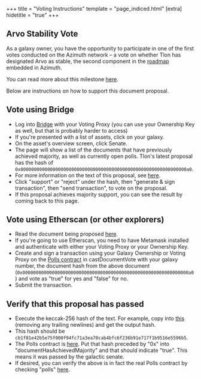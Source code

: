 +++
title = "Voting Instructions"
template = "page_indiced.html"
[extra]
hidetitle = "true"
+++

## Arvo Stability Vote

As a galaxy owner, you have the opportunity to participate in one of the first votes conducted on the Azimuth network – a vote on whether Tlon has designated Arvo as stable, the second component in the [roadmap](https://github.com/urbit/azimuth/blob/master/proposals/0xcb1f81e42b5e75f000f94fc71a3ea70cab4bfc6f236b91e717f1b9516e5596b5.txt) embedded in Azimuth.

You can read more about this milestone [here](/blog/stable-arvo/).

Below are instructions on how to support this document proposal.

## Vote using Bridge

- Log into [Bridge](https://bridge.urbit.org) with your Voting Proxy (you can use your Ownership Key as well, but that is probably harder to access)
- If you're presented with a list of assets, click on your galaxy.
- On the asset's overview screen, click Senate.
- The page will show a list of the documents that have previously achieved majority, as well as currently open polls. Tlon's latest proposal has the hash of `0x00000000000000000000000000000000000000000000000000000000000000a0`.
- For more information on the text of this proposal, see [here](https://github.com/urbit/azimuth/pull/24).
- Click "support" or "reject" under the hash, then "generate & sign transaction", then "send transaction", to vote on the proposal.
- If this proposal achieves majority support, you can see the result by coming back to this page.

## Vote using Etherscan (or other explorers)

- Read the document being proposed [here](https://github.com/urbit/azimuth/pull/24).
- If you're going to use Etherscan, you need to have Metamask installed and authenticate with either your Voting Proxy or your Ownership Key.
- Create and sign a transaction using your Galaxy Ownership or Voting Proxy on the [Polls contract](https://etherscan.io/address/0x7fecab617c868bb5996d99d95200d2fa708218e4#writeContract) in castDocumentVote with your galaxy number, the document hash from the above document (`0x00000000000000000000000000000000000000000000000000000000000000a0`) and vote as "true" for yes and "false" for no.
- Submit the transaction.

## Verify that this proposal has passed

- Execute the keccak-256 hash of the text. For example, copy into [this](https://emn178.github.io/online-tools/keccak_256.html) (removing any trailing newlines) and get the output hash.
- This hash should be `cb1f81e42b5e75f000f94fc71a3ea70cab4bfc6f236b91e717f1b9516e5596b5`.
- The Polls contract is [here](https://etherscan.io/dapp/0x7fecab617c868bb5996d99d95200d2fa708218e4#readContract). Put that hash preceded by "0x" into "documentHasAchievedMajority" and that should indicate "true". This means it was passed by the galactic senate.
- If desired, you can verify the above is in fact the real Polls contract by checking "polls" [here](https://etherscan.io/dapp/ecliptic.eth#readContract).

